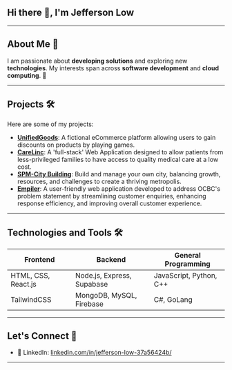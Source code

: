 ## Hi there 👋, I'm Jefferson Low

<!--
**Jefflyl98/Jefflyl98** is a ✨ _special_ ✨ repository because its `README.md` (this file) appears on your GitHub profile.

Here are some ideas to get you started:

- 🔭 I’m currently working on ...
- 🌱 I’m currently learning ...
- 👯 I’m looking to collaborate on ...
- 🤔 I’m looking for help with ...
- 💬 Ask me about ...
- 📫 How to reach me: ...
- 😄 Pronouns: ...
- ⚡ Fun fact: ...
-->

---

## About Me 🌟
I am passionate about **developing solutions** and exploring new **technologies**. My interests span across **software development** and **cloud computing**. 🚀

---

## Projects 🛠
Here are some of my projects:

- [**UnifiedGoods**](https://github.com/Ethan-Chew/UnifiedGoods): A fictional eCommerce platform allowing users to gain discounts on products by playing games.
- [**CareLinc**](https://github.com/Ethan-Chew/BED2024Apr_P01_T2): A 'full-stack' Web Application designed to allow patients from less-privileged families to have access to quality medical care at a low cost.
- [**SPM-City Building**](https://github.com/Jefflyl98/SPM-NgeeAnnCityApp): Build and manage your own city, balancing growth, resources, and challenges to create a thriving metropolis.
- [**Empiler**](https://github.com/Ethan-Chew/Empiler): A user-friendly web application developed to address OCBC's problem statement by streamlining customer enquiries, enhancing response efficiency, and improving overall customer experience.


---

## Technologies and Tools 🛠

| Frontend             | Backend                   | General Programming      |
|----------------------|---------------------------|--------------------------|
| HTML, CSS, React.js  | Node.js, Express, Supabase| JavaScript, Python, C++  |
| TailwindCSS          | MongoDB, MySQL, Firebase  | C#, GoLang               |

---

## Let's Connect 🤝

- 💼 LinkedIn: [linkedin.com/in/jefferson-low-37a56424b/](https://www.linkedin.com/in/jefferson-low-37a56424b/)

---
